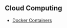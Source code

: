 ## Cloud Computing

- [Docker Containers](https://github.com/jonfernq/Learning/blob/main/CloudComputing/DockerContainers/README.md)




